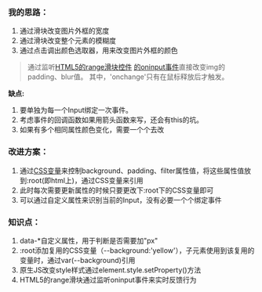 ### 我的思路：
1. 通过滑块改变图片外框的宽度
2. 通过滑块改变整个元素的模糊度
3. 通过点击调出颜色选取器，用来改变图片外框的颜色

> 通过监听[HTML5的range滑块控件](http://www.w3school.com.cn/jsref/dom_obj_range.asp)
> [的oninput事件](https://stackoverflow.com/questions/18544890/onchange-event-on-input-type-range-is-not-triggering-in-firefox-while-dragging)直接改变img的padding、blur值。
> 其中，'onchange'只有在鼠标释放后才触发。

**缺点:**

   1. 要单独为每一个Input绑定一次事件。
   2. 考虑事件的回调函数如果用箭头函数来写，还会有this的坑。
   3. 如果有多个相同属性颜色变化，需要一个个去改

### 改进方案：
1. 通过[CSS变量](https://developer.mozilla.org/zh-CN/docs/Web/CSS/Using_CSS_variables)来控制background、padding、filter属性值，将这些属性值放到:root(即html上)，通过CSS变量来引用
2. 此时每次需要更新属性的时候只要更改下:root下的CSS变量即可
3. 可以通过自定义属性来识别当前的Input，没有必要一个个绑定事件

### 知识点：
1. data-*自定义属性，用于判断是否需要加"px"
2. :root添加复用的CSS变量（--background:'yellow'），子元素使用到该复用的变量时，通过var(--background)引用
3. 原生JS改变style样式通过element.style.setProperty()方法
4. HTML5的range滑块通过监听oninput事件来实时反馈行为
